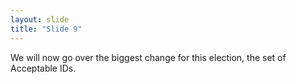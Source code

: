 ```yaml
---
layout: slide
title: "Slide 9"
---
```


We will now go over the biggest change for this election, the set of Acceptable IDs.